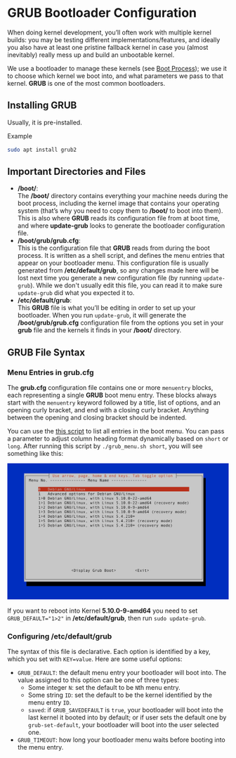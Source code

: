 # GRUB Bootloader Configuration

When doing kernel development, you’ll often work with multiple kernel builds: you may be testing different implementations/features, and ideally you also have at least one pristine fallback kernel in case you (almost inevitably) really mess up and build an unbootable kernel.

We use a bootloader to manage these kernels (see [Boot Process](./boot-process.md)); we use it to choose which kernel we boot into, and what parameters we pass to that kernel. **GRUB** is one of the most common bootloaders.

## Installing GRUB

Usually, it is pre-installed.

Example

```bash
sudo apt install grub2
```

## Important Directories and Files

- **/boot/**:  
    The **/boot/** directory contains everything your machine needs during the boot process, including the kernel image that contains your operating system (that’s why you need to copy them to **/boot/** to boot into them). This is also where **GRUB** reads its configuration file from at boot time, and where **update-grub** looks to generate the bootloader configuration file.
- **/boot/grub/grub.cfg**:  
    This is the configuration file that **GRUB** reads from during the boot process. It is written as a shell script, and defines the menu entries that appear on your bootloader menu. This configuration file is usually generated from **/etc/default/grub**, so any changes made here will be lost next time you generate a new configuration file (by running `update-grub`). While we don't usually edit this file, you can read it to make sure `update-grub` did what you expected it to.
- **/etc/default/grub**:  
    This **GRUB** file is what you’ll be editing in order to set up your bootloader. When you run `update-grub`, it will generate the **/boot/grub/grub.cfg** configuration file from the options you set in your **grub** file and the kernels it finds in your **/boot/** directory.

## **GRUB** File Syntax

### Menu Entries in **grub.cfg**

The **grub.cfg** configuration file contains one or more `menuentry` blocks, each representing a single **GRUB** boot menu entry. These blocks always start with the `menuentry` keyword followed by a title, list of options, and an opening curly bracket, and end with a closing curly bracket. Anything between the opening and closing bracket should be indented.

 You can use the [this script](../../scripts/grub_menu.sh) to list all entries in the boot menu. You can pass a parameter to adjust column heading format dynamically based on `short` or `long`. After running this script by `./grub_menu.sh short`, you will see something like this:

 ![GRUB Menu](../images/grub-menu.png)

 If you want to reboot into Kernel **5.10.0-9-amd64** you need to set `GRUB_DEFAULT="1>2"` in **/etc/default/grub**, then run `sudo update-grub`.

### Configuring **/etc/default/grub**

The syntax of this file is declarative. Each option is identified by a key, which you set with `KEY=value`. Here are some useful options:

- `GRUB_DEFAULT`: the default menu entry your bootloader will boot into. The value assigned to this option can be one of three types:
  - Some integer `N`: set the default to be `N`th menu entry.
  - Some string `ID`: set the default to be the kernel identified by the menu entry `ID`.
  - `saved`: if `GRUB_SAVEDEFAULT` is `true`, your bootloader will boot into the last kernel it booted into by default; or if user sets the default one by `grub-set-default`, your bootloader will boot into the user selected one.
- `GRUB_TIMEOUT`: how long your bootloader menu waits before booting into the menu entry.
